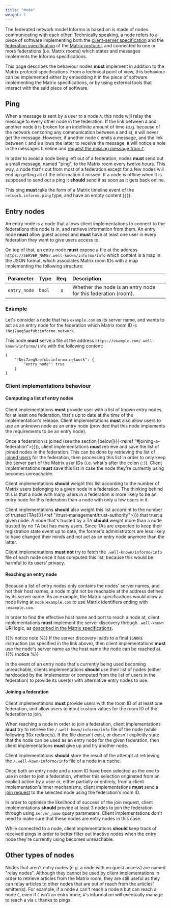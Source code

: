 ```yaml
---
title: "Node"
weight: 1
---
```


The federated network model Informo is based on is made of nodes communicating
with each other. Technically speaking, a node refers to a piece of software
implementing both the [client-server
specification](https://matrix.org/docs/spec/client_server/r0.4.0.html) and the
[federation
specification](https://matrix.org/docs/spec/server_server/r0.1.1.html) of the
[Matrix protocol](https://matrix.org), and connected to one or more federations
(i.e. Matrix rooms) which states and messages implements the Informo
specifications.

This page describes the behaviour nodes **must** implement in addition to the
Matrix protocol specifications. From a technical point of view, this behaviour
can be implemented either by embedding it in the piece of software implementing
the Matrix specifications, or by using external tools that interact with the
said piece of software.

## Ping

When a message is sent by a user to a node `A`, this node will relay the message
to every other node in the federation. If the link between `A` and another node
`B` is broken for an indefinite amount of time (e.g. because of the network
censoring any communication between `A` and `B`), `B` will never get the
message. However, if another node `C` emits a message, and the link between `C`
and `B` allows the latter to receive the message, `B` will notice a hole in the
messages timeline and [request the missing message from
`C`](https://matrix.org/docs/spec/server_server/r0.1.1.html#post-matrix-federation-v1-get-missing-events-roomid).

In order to avoid a node being left out of a federation, nodes **must** send out
a small message, named "ping", to the Matrix room every twelve hours. This
way, a node that's cut from most of a federation except for a few nodes will end
up getting all of the information it missed. If a node is offline when it is
supposed to send out a ping it **should** send it as soon as it gets back
online.

This ping **must** take the form of a Matrix timeline event of the
`network.informo.ping` type, and have an empty content (`{}`).

## Entry nodes

An entry node is a node that allows client implementations to connect to the
federations this node is in, and retrieve information from them. An entry node
**must** allow guest access and **must** have at least one user in every
federation they want to give users access to.

On top of that, an entry node **must** expose a file at the address
`https://SERVER_NAME/.well-known/informo/info` which content is a map in the
JSON format, which associates Matrix room IDs with a map implementing the
following structure:

| Parameter    | Type   | Req. | Description                                                   |
|:-------------|:-------|:----:|:--------------------------------------------------------------|
| `entry_node` | `bool` |  x   | Whether the node is an entry node for this federation (room). |

### Example

Let's consider a node that has `example.com` as its server name, and wants to
act as an entry node for the federation which Matrix room ID is
`!Nei7aeg5aefub:informo.network`.

This node **must** serve a file at the address
`https://example.com/.well-known/informo/info` with the following content:

```
{
    "!Nei7aeg5aefub:informo.network": {
        "entry_node": true
    }
}
```

### Client implementations behaviour

#### Computing a list of entry nodes

Client implementations **must** provide user with a list of known entry nodes,
for at least one federation, that's up to date at the time of the
implementation's release. Client implementations **must** also allow users to
use an unknown node as an entry node (provided that this node implements the
requirements to be an entry node).

Once a federation is joined (see the section [below]({{<relref
"#joining-a-federation">}})), client implementations **must** retrieve and save
the list of joined nodes in the federation. This can be done by retrieving the
list of [joined
users](https://matrix.org/docs/spec/client_server/r0.4.0.html#get-matrix-client-r0-rooms-roomid-joined-members)
for the federation, then processing this list in order to only keep the server
part of the Matrix user IDs (i.e. what's after the colon (`:`)). Client
implementations **must** save this list in case the node they're currently using
becomes unreachable.

Client implementations **should** weight this list according to the number of
Matrix users belonging to a given node in a federation. The thinking behind this
is that a node with many users in a federation is more likely to be an entry
node for this federation than a node with only a few users in it.

Client implementations **should** also weight this list accordint to the number
of trusted [TAs]({{<ref "/trust-management/trust-authority">}}) that trust a
given node. A node that's trusted by a TA **should** weight more than a node
trusted by no TA but has many users. Since TAs are expected to keep their
registration state event up to date, the former's administrators are less likely
to have changed their minds and not act as an entry node anymore than the
latter.

Client implementations **must not** try to fetch the `.well-known/informo/info`
file of each node once it has computed this list, because this would be harmful
to its users' privacy.

#### Reaching an entry node

Because a list of entry nodes only contains the nodes' server names, and not
their host names, a node might not be reachable at the address defined by its
server name. As an example, the Matrix specifications would allow a node living
at `node.example.com` to use Matrix identifiers ending with `:example.com`.

In order to find the effective host name and port to reach a node at, client
implementations **must** implement the server discovery through `.well-known`
URI logic, as [described in the Matrix
specifications](https://matrix.org/docs/spec/client_server/r0.4.0.html#server-discovery).

{{% notice note %}}
If the server discovery leads to a final `IGNORE` instruction (as specified in
the link above), then client implementations **must** use the node's server name
as the host name the node can be reached at.
{{% /notice %}}

In the event of an entry node that's currently being used becoming unreachable,
clients implementations **should** use their list of nodes (either hardcoded by
the implementor or computed from the list of users in the federation) to provide
its user(s) with alternative entry nodes to use.

#### Joining a federation

Client implementations **must** provide users with the room ID of at least one
federation, and allow users to input custom values for the room ID of the
federation to join.

When reaching a node in order to join a federation, client implementations
**must** try to retrieve the `/.well-kown/informo/info` file of the node (while
following 30x redirects). If the file doesn't exist, or doesn't explicitly state
that the node can be used as an entry node for the given federation, then client
implementations **must** give up and try another node.

Client implementations **should** store the result of the attempt at retrieving
the `/.well-kown/informo/info` file of a node in a cache.

Once both an entry node and a room ID have been selected as the one to use in
order to join a federation, whether this selection originated from an explicit
action by a user or, either partially or entirely, from a client
implementation's inner mechanisms, client implementations **must** send a [join
request](https://matrix.org/docs/spec/client_server/r0.4.0.html#post-matrix-client-r0-join-roomidoralias)
to the selected node using the federation's room ID.

In order to optimise the likelihood of success of the join request, client
implementations **should** provide at least 3 nodes to join the federation
through using `server_name` query parameters. Client implementations don't need
to make sure that these nodes are entry nodes in this case.

While connected to a node, client implementations **should** keep track of
received pings in order to better filter out inactive nodes when the entry node
they're currently using becomes unreachable.

## Other types of nodes

Nodes that aren't entry nodes (e.g. a node with no guest access) are named
"relay nodes". Although they cannot be used by client implementations in order
to retrieve articles from the Matrix room, they are still useful as they can
relay articles to other nodes that are out of reach from the articles'
emitter(s). For example, if a node `A` can't reach a node `B` but can reach a
node `C`, even if `C` isn't an entry node, `A`'s information will eventually
manage to reach `B` via `C` thanks to pings.
